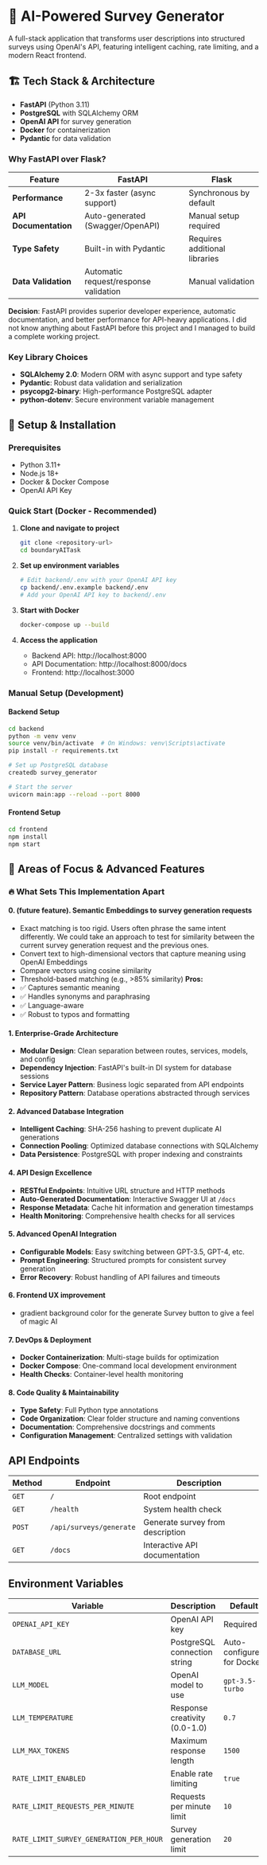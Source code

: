 # 🎯 AI-Powered Survey Generator

A full-stack application that transforms user descriptions into structured surveys using OpenAI's API, featuring intelligent caching, rate limiting, and a modern React frontend.

## 🏗️ Tech Stack & Architecture

- **FastAPI** (Python 3.11)
- **PostgreSQL** with SQLAlchemy ORM
- **OpenAI API** for survey generation
- **Docker** for containerization
- **Pydantic** for data validation

### Why FastAPI over Flask?

| Feature               | FastAPI                               | Flask                         |
| --------------------- | ------------------------------------- | ----------------------------- |
| **Performance**       | 2-3x faster (async support)           | Synchronous by default        |
| **API Documentation** | Auto-generated (Swagger/OpenAPI)      | Manual setup required         |
| **Type Safety**       | Built-in with Pydantic                | Requires additional libraries |
| **Data Validation**   | Automatic request/response validation | Manual validation             |

**Decision**: FastAPI provides superior developer experience, automatic documentation, and better performance for API-heavy applications. I did not know anything about FastAPI before this project and I managed to build a complete working project.

### Key Library Choices

- **SQLAlchemy 2.0**: Modern ORM with async support and type safety
- **Pydantic**: Robust data validation and serialization
- **psycopg2-binary**: High-performance PostgreSQL adapter
- **python-dotenv**: Secure environment variable management

## 🚀 Setup & Installation

### Prerequisites

- Python 3.11+
- Node.js 18+
- Docker & Docker Compose
- OpenAI API Key

### Quick Start (Docker - Recommended)

1. **Clone and navigate to project**

   ```bash
   git clone <repository-url>
   cd boundaryAITask
   ```

2. **Set up environment variables**

   ```bash
   # Edit backend/.env with your OpenAI API key
   cp backend/.env.example backend/.env
   # Add your OpenAI API key to backend/.env
   ```

3. **Start with Docker**

   ```bash
   docker-compose up --build
   ```

4. **Access the application**
   - Backend API: http://localhost:8000
   - API Documentation: http://localhost:8000/docs
   - Frontend: http://localhost:3000

### Manual Setup (Development)

#### Backend Setup

```bash
cd backend
python -m venv venv
source venv/bin/activate  # On Windows: venv\Scripts\activate
pip install -r requirements.txt

# Set up PostgreSQL database
createdb survey_generator

# Start the server
uvicorn main:app --reload --port 8000
```

#### Frontend Setup

```bash
cd frontend
npm install
npm start
```

## 🎯 Areas of Focus & Advanced Features

### 🔥 What Sets This Implementation Apart

#### 0. (future feature). **Semantic Embeddings to survey generation requests**

- Exact matching is too rigid. Users often phrase the same intent differently. We could take an approach to test for similarity between the current survey generation request and the previous ones.
- Convert text to high-dimensional vectors that capture meaning using OpenAI Embeddings
- Compare vectors using cosine similarity
- Threshold-based matching (e.g., >85% similarity)
  **Pros:**
- ✅ Captures semantic meaning
- ✅ Handles synonyms and paraphrasing
- ✅ Language-aware
- ✅ Robust to typos and formatting

#### 1. **Enterprise-Grade Architecture**

- **Modular Design**: Clean separation between routes, services, models, and config
- **Dependency Injection**: FastAPI's built-in DI system for database sessions
- **Service Layer Pattern**: Business logic separated from API endpoints
- **Repository Pattern**: Database operations abstracted through services

#### 2. **Advanced Database Integration**

- **Intelligent Caching**: SHA-256 hashing to prevent duplicate AI generations
- **Connection Pooling**: Optimized database connections with SQLAlchemy
- **Data Persistence**: PostgreSQL with proper indexing and constraints

#### 4. **API Design Excellence**

- **RESTful Endpoints**: Intuitive URL structure and HTTP methods
- **Auto-Generated Documentation**: Interactive Swagger UI at `/docs`
- **Response Metadata**: Cache hit information and generation timestamps
- **Health Monitoring**: Comprehensive health checks for all services

#### 5. **Advanced OpenAI Integration**

- **Configurable Models**: Easy switching between GPT-3.5, GPT-4, etc.
- **Prompt Engineering**: Structured prompts for consistent survey generation
- **Error Recovery**: Robust handling of API failures and timeouts

#### 6. **Frontend UX improvement**

- gradient background color for the generate Survey button to give a feel of magic AI

#### 7. **DevOps & Deployment**

- **Docker Containerization**: Multi-stage builds for optimization
- **Docker Compose**: One-command local development environment
- **Health Checks**: Container-level health monitoring

#### 8. **Code Quality & Maintainability**

- **Type Safety**: Full Python type annotations
- **Code Organization**: Clear folder structure and naming conventions
- **Documentation**: Comprehensive docstrings and comments
- **Configuration Management**: Centralized settings with validation

## API Endpoints

| Method | Endpoint                | Description                      |
| ------ | ----------------------- | -------------------------------- |
| `GET`  | `/`                     | Root endpoint                    |
| `GET`  | `/health`               | System health check              |
| `POST` | `/api/surveys/generate` | Generate survey from description |
| `GET`  | `/docs`                 | Interactive API documentation    |

## Environment Variables

| Variable                                | Description                   | Default                    |
| --------------------------------------- | ----------------------------- | -------------------------- |
| `OPENAI_API_KEY`                        | OpenAI API key                | Required                   |
| `DATABASE_URL`                          | PostgreSQL connection string  | Auto-configured for Docker |
| `LLM_MODEL`                             | OpenAI model to use           | `gpt-3.5-turbo`            |
| `LLM_TEMPERATURE`                       | Response creativity (0.0-1.0) | `0.7`                      |
| `LLM_MAX_TOKENS`                        | Maximum response length       | `1500`                     |
| `RATE_LIMIT_ENABLED`                    | Enable rate limiting          | `true`                     |
| `RATE_LIMIT_REQUESTS_PER_MINUTE`        | Requests per minute limit     | `10`                       |
| `RATE_LIMIT_SURVEY_GENERATION_PER_HOUR` | Survey generation limit       | `20`                       |
